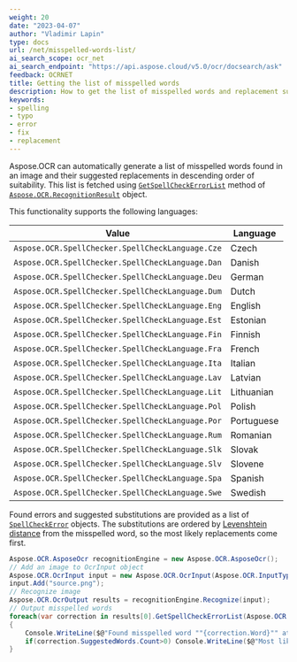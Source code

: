 ```yaml
---
weight: 20
date: "2023-04-07"
author: "Vladimir Lapin"
type: docs
url: /net/misspelled-words-list/
ai_search_scope: ocr_net
ai_search_endpoint: "https://api.aspose.cloud/v5.0/ocr/docsearch/ask"
feedback: OCRNET
title: Getting the list of misspelled words
description: How to get the list of misspelled words and replacement suggestions.
keywords:
- spelling
- typo
- error
- fix
- replacement
---
```


Aspose.OCR can automatically generate a list of misspelled words found in an image and their suggested replacements in descending order of suitability. This list is fetched using [`GetSpellCheckErrorList`](https://reference.aspose.com/ocr/net/aspose.ocr/recognitionresult/getspellcheckerrorlist/) method of [`Aspose.OCR.RecognitionResult`](https://reference.aspose.com/ocr/net/aspose.ocr/recognitionresult/) object.

This functionality supports the following languages:

Value | Language
----- | --------
`Aspose.OCR.SpellChecker.SpellCheckLanguage.Cze` | Czech
`Aspose.OCR.SpellChecker.SpellCheckLanguage.Dan` | Danish
`Aspose.OCR.SpellChecker.SpellCheckLanguage.Deu` | German
`Aspose.OCR.SpellChecker.SpellCheckLanguage.Dum` | Dutch
`Aspose.OCR.SpellChecker.SpellCheckLanguage.Eng` | English
`Aspose.OCR.SpellChecker.SpellCheckLanguage.Est` | Estonian
`Aspose.OCR.SpellChecker.SpellCheckLanguage.Fin` | Finnish
`Aspose.OCR.SpellChecker.SpellCheckLanguage.Fra` | French
`Aspose.OCR.SpellChecker.SpellCheckLanguage.Ita` | Italian
`Aspose.OCR.SpellChecker.SpellCheckLanguage.Lav` | Latvian
`Aspose.OCR.SpellChecker.SpellCheckLanguage.Lit` | Lithuanian
`Aspose.OCR.SpellChecker.SpellCheckLanguage.Pol` | Polish
`Aspose.OCR.SpellChecker.SpellCheckLanguage.Por` | Portuguese
`Aspose.OCR.SpellChecker.SpellCheckLanguage.Rum` | Romanian
`Aspose.OCR.SpellChecker.SpellCheckLanguage.Slk` | Slovak
`Aspose.OCR.SpellChecker.SpellCheckLanguage.Slv` | Slovene
`Aspose.OCR.SpellChecker.SpellCheckLanguage.Spa` | Spanish
`Aspose.OCR.SpellChecker.SpellCheckLanguage.Swe` | Swedish

Found errors and suggested substitutions are provided as a list of [`SpellCheckError`](https://reference.aspose.com/ocr/net/aspose.ocr.spellchecker/spellcheckerror/) objects. The substitutions are ordered by [Levenshtein distance](https://en.wikipedia.org/wiki/Levenshtein_distance) from the misspelled word, so the most likely replacements come first.

```csharp
Aspose.OCR.AsposeOcr recognitionEngine = new Aspose.OCR.AsposeOcr();
// Add an image to OcrInput object
Aspose.OCR.OcrInput input = new Aspose.OCR.OcrInput(Aspose.OCR.InputType.SingleImage);
input.Add("source.png");
// Recognize image
Aspose.OCR.OcrOutput results = recognitionEngine.Recognize(input);
// Output misspelled words
foreach(var correction in results[0].GetSpellCheckErrorList(Aspose.OCR.SpellChecker.SpellCheckLanguage.Eng))
{
	Console.WriteLine($@"Found misspelled word ""{correction.Word}"" at position {correction.StartPosition}.");
	if(correction.SuggestedWords.Count>0) Console.WriteLine($@"Most likely replacement: ""{correction.SuggestedWords[0].Word}""");
}
```

